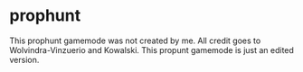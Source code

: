 # prophunt
This prophunt gamemode was not created by me. All credit goes to Wolvindra-Vinzuerio and Kowalski. This propunt gamemode is just an edited version.
